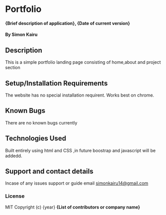 # Portfolio
#### {Brief description of application}, {Date of current version}
#### By Simon Kairu
## Description
This is a simple portfolio landing page consisting of home,about and project section

## Setup/Installation Requirements
The website has no special installation requirent.
Works best on chrome.
## Known Bugs
There are no known bugs currently
## Technologies Used
Built entirely using html and CSS ,in future boostrap and javascript will be addedd.
## Support and contact details
Incase of any issues support or guide email simonkairu14@gmail.com
### License
MIT
Copyright (c) {year} **{List of contributors or company name}**